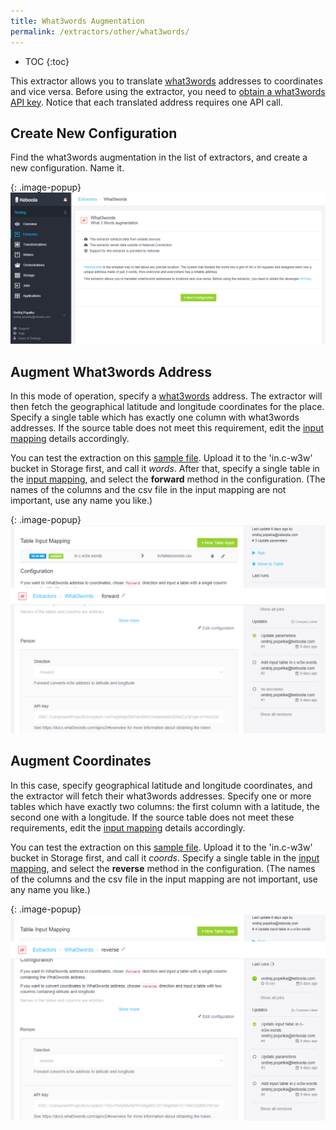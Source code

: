 ```yaml
---
title: What3words Augmentation
permalink: /extractors/other/what3words/
---
```


* TOC
{:toc}

This extractor allows you to translate [what3words](https://what3words.com/) addresses to coordinates and vice versa.
Before using the extractor, you need to [obtain a what3words API key](https://docs.what3words.com/api/v2/#overview).
Notice that each translated address requires one API call.

## Create New Configuration
Find the what3words augmentation in the list of extractors, and create a new configuration. Name it.

{: .image-popup}
![Screenshot - Create configuration](/extractors/other/what3words/ui1.png)

## Augment What3words Address
In this mode of operation, specify a [what3words](https://what3words.com/about/) address. The extractor
will then fetch the geographical latitude and longitude coordinates for the place. Specify a single table 
which has exactly one column with what3words addresses.
If the source table does not meet this requirement, 
edit the [input mapping](/manipulation/transformations/mappings/#input-mapping) details accordingly. 

You can test the extraction on this [sample file](/extractors/other/what3words/words.csv). 
Upload it to the 'in.c-w3w' bucket in Storage first, and call it *words*.
After that, specify a single table in the [input mapping](/manipulation/transformations/mappings/#input-mapping), 
and select the **forward** method in the configuration.
(The names of the columns and the csv file in the input mapping are not important, use any name you like.)

{: .image-popup}
![Screenshot - Add coordinates to w3w address](/extractors/other/what3words/ui2.png)

## Augment Coordinates
In this case, specify geographical latitude and longitude coordinates, and the extractor will fetch their what3words addresses.
Specify one or more tables which have exactly two columns: the first column with a latitude, the second one with a longitude. 
If the source table does not meet these requirements, edit the [input mapping](/manipulation/transformations/mappings/#input-mapping) details accordingly. 

You can test the extraction on this [sample file](/extractors/other/what3words/coords.csv). 
Upload it to the 'in.c-w3w' bucket in Storage first, and call it *coords*.
Specify a single table in the [input mapping](/manipulation/transformations/mappings/#input-mapping), 
and select the **reverse** method in the configuration.
(The names of the columns and the csv file in the input mapping are not important, use any name you like.)

{: .image-popup}
![Screenshot - Add w3w address to coordinates](/extractors/other/what3words/ui3.png)
